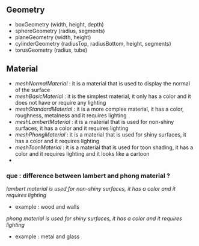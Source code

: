  
 ## Geometry

 - boxGeometry (width, height, depth)
 - sphereGeometry (radius, segments)
 - planeGeometry (width, height)
 - cylinderGeometry (radiusTop, radiusBottom, height, segments)
 - torusGeometry (radius, tube)

 ## Material

- *meshNormalMaterial* : it is a material that is used to display the normal of the surface
 - *meshBasicMaterial* : it is the simplest material, it only has a color and it does not have or require any lighting
 - *meshStandardMaterial* : it is a more complex material, it has a color, roughness, metalness and it requires lighting
 - *meshLambertMaterial* : it is a material that is used for non-shiny surfaces, it has a color and it requires lighting
 - *meshPhongMaterial* : it is a material that is used for shiny surfaces, it has a color and it requires lighting
- *meshToonMaterial* : it is a material that is used for toon shading, it has a color and it requires lighting and it looks like a cartoon
-

### que : difference between lambert and phong material ?

*lambert material is used for non-shiny surfaces, it has a color and it requires lighting*
- example : wood and walls

*phong material is used for shiny surfaces, it has a color and it requires lighting*
- example : metal and glass


